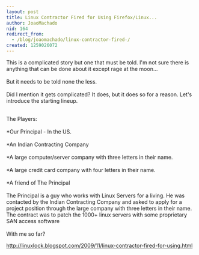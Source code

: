 ```yaml
---
layout: post
title: Linux Contractor Fired for Using Firefox/Linux...
author: JoaoMachado
nid: 164
redirect_from:
  - /blog/joaomachado/linux-contractor-fired-/
created: 1259026072
---
```

<p>This is a complicated story but one that must be told. I'm not sure there is anything that can be done about it except rage at the moon...<br />
<br />
But it needs to be told none the less.<br />
<br />
Did I mention it gets complicated?  It does, but it does so for a reason.   Let's introduce the starting lineup.<br />
&nbsp;</p>
<p>The Players:<br />
<br />
*Our Principal - In the US.<br />
<br />
*An Indian Contracting Company<br />
<br />
*A large computer/server company with three letters in their name.<br />
<br />
*A large credit card company with four letters in their name.<br />
<br />
*A friend of The Principal<br />
<br />
The Principal is a guy who works with Linux Servers for a living. He was contacted by the Indian Contracting Company and asked to apply for a project position through the large company with three letters in their name. The contract was to patch the 1000+ linux servers with some proprietary SAN access software<br />
<br />
With me so far?</p>
<p><a href="http://linuxlock.blogspot.com/2009/11/linux-contractor-fired-for-using.html">http://linuxlock.blogspot.com/2009/11/linux-contractor-fired-for-using.html</a></p>
